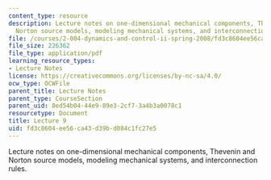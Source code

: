 ```yaml
---
content_type: resource
description: Lecture notes on one-dimensional mechanical components, Thevenin and
  Norton source models, modeling mechanical systems, and interconnection rules.
file: /courses/2-004-dynamics-and-control-ii-spring-2008/fd3c8604ee56ca43d39bd084c1fc27e5_lecture_09.pdf
file_size: 226362
file_type: application/pdf
learning_resource_types:
- Lecture Notes
license: https://creativecommons.org/licenses/by-nc-sa/4.0/
ocw_type: OCWFile
parent_title: Lecture Notes
parent_type: CourseSection
parent_uid: 8ed54b04-44e9-89e3-2cf7-3a4b3a0078c1
resourcetype: Document
title: Lecture 9
uid: fd3c8604-ee56-ca43-d39b-d084c1fc27e5
---
```

Lecture notes on one-dimensional mechanical components, Thevenin and Norton source models, modeling mechanical systems, and interconnection rules.